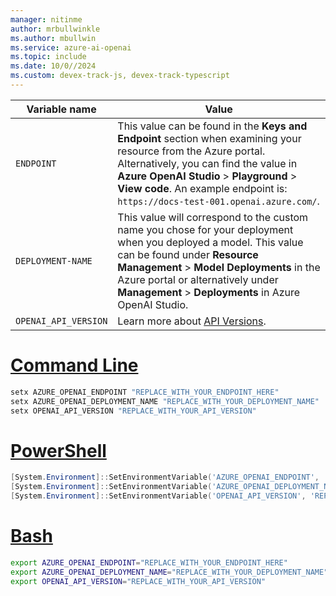 ```yaml
---
manager: nitinme
author: mrbullwinkle
ms.author: mbullwin
ms.service: azure-ai-openai
ms.topic: include
ms.date: 10/0//2024
ms.custom: devex-track-js, devex-track-typescript
---
```

|Variable name | Value |
|--------------------------|-------------|
| `ENDPOINT`               | This value can be found in the **Keys and Endpoint** section when examining your resource from the Azure portal. Alternatively, you can find the value in **Azure OpenAI Studio** > **Playground** > **View code**. An example endpoint is: `https://docs-test-001.openai.azure.com/`.|
| `DEPLOYMENT-NAME` | This value will correspond to the custom name you chose for your deployment when you deployed a model. This value can be found under **Resource Management** > **Model Deployments** in the Azure portal or alternatively under **Management** > **Deployments** in Azure OpenAI Studio.|
| `OPENAI_API_VERSION`|Learn more about [API Versions](/azure/ai-services/openai/concepts/model-versions).|

# [Command Line](#tab/command-line)

```cmd
setx AZURE_OPENAI_ENDPOINT "REPLACE_WITH_YOUR_ENDPOINT_HERE"
setx AZURE_OPENAI_DEPLOYMENT_NAME "REPLACE_WITH_YOUR_DEPLOYMENT_NAME" 
setx OPENAI_API_VERSION "REPLACE_WITH_YOUR_API_VERSION"  
```

# [PowerShell](#tab/powershell)

```powershell
[System.Environment]::SetEnvironmentVariable('AZURE_OPENAI_ENDPOINT', 'REPLACE_WITH_YOUR_ENDPOINT_HERE', 'User')
[System.Environment]::SetEnvironmentVariable('AZURE_OPENAI_DEPLOYMENT_NAME', 'REPLACE_WITH_YOUR_DEPLOYMENT_NAME', 'User')
[System.Environment]::SetEnvironmentVariable('OPENAI_API_VERSION', 'REPLACE_WITH_YOUR_API_VERSION', 'User')
```

# [Bash](#tab/bash)

```bash
export AZURE_OPENAI_ENDPOINT="REPLACE_WITH_YOUR_ENDPOINT_HERE"
export AZURE_OPENAI_DEPLOYMENT_NAME="REPLACE_WITH_YOUR_DEPLOYMENT_NAME"
export OPENAI_API_VERSION="REPLACE_WITH_YOUR_API_VERSION"
```

